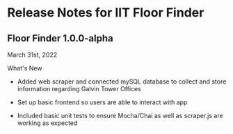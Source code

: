 # Release Notes for IIT Floor Finder

## Floor Finder 1.0.0-alpha

March 31st, 2022

What's New

- Added web scraper and connected mySQL database to collect and store information regarding Galvin Tower Offices

- Set up basic frontend so users are able to interact with app

- Included basic unit tests to ensure Mocha/Chai as well as scraper.js are working as expected

